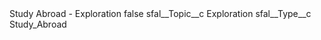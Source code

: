 <?xml version="1.0" encoding="UTF-8"?>
<CustomMetadata xmlns="http://soap.sforce.com/2006/04/metadata" xmlns:xsi="http://www.w3.org/2001/XMLSchema-instance" xmlns:xsd="http://www.w3.org/2001/XMLSchema">
    <label>Study Abroad - Exploration</label>
    <protected>false</protected>
    <values>
        <field>sfal__Topic__c</field>
        <value xsi:type="xsd:string">Exploration</value>
    </values>
    <values>
        <field>sfal__Type__c</field>
        <value xsi:type="xsd:string">Study_Abroad</value>
    </values>
</CustomMetadata>
